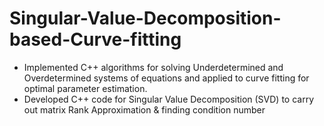 # Singular-Value-Decomposition-based-Curve-fitting

* Implemented C++ algorithms for solving Underdetermined and Overdetermined systems of equations
and applied to curve fitting for optimal parameter estimation.
* Developed C++ code for Singular Value Decomposition (SVD) to carry out matrix Rank
Approximation & finding condition number
